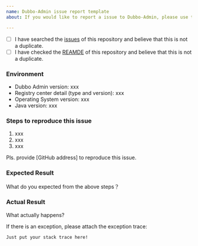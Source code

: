 ```yaml
---
name: Dubbo-Admin issue report template
about: If you would like to report a issue to Dubbo-Admin, please use this template.

---
```


- [ ] I have searched the [issues](https://github.com/apache/dubbo-admin/issues) of this repository and believe that this is not a duplicate.
- [ ] I have checked the [REAMDE](https://github.com/apache/dubbo-admin/blob/develop/README.md) of this repository and believe that this is not a duplicate.

### Environment

* Dubbo Admin version: xxx
* Registry center detail (type and version): xxx
* Operating System version: xxx
* Java version: xxx

### Steps to reproduce this issue

1. xxx
2. xxx
3. xxx

Pls. provide [GitHub address] to reproduce this issue.

### Expected Result

What do you expected from the above steps？

### Actual Result

What actually happens?

If there is an exception, please attach the exception trace:

```
Just put your stack trace here!
```
